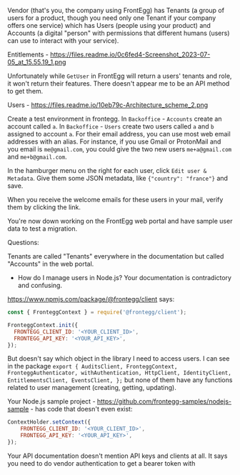 Vendor (that's you, the company using FrontEgg)
has Tenants (a group of users for a product, though you need only one Tenant if your company offers one service)
which has Users (people using your product)
and Accounts (a digital "person" with permissions that different humans (users) can use to interact with your service).

Entitlements - https://files.readme.io/0c6fed4-Screenshot_2023-07-05_at_15.55.19_1.png

Unfortunately while `GetUser` in FrontEgg will return a users' tenants and role, it won't return their features. There doesn't appear me to be an API method to get them.

Users - https://files.readme.io/10eb79c-Architecture_scheme_2.png

Create a test environment in frontegg.
In `Backoffice` - `Accounts` create an account called `a`.
In `Backoffice` - `Users` create two users called `a` and `b` assigned to account `a`. For their email address, you can use most web email addresses with an alias. For instance, if you use Gmail or ProtonMail and you email is `me@gmail.com`, you could give the two new users `me+a@gmail.com` and `me+b@gmail.com`.

In the hamburger menu on the right for each user, click `Edit user & Metadata`. Give them some JSON metadata, like `{"country": "france"}` and save.

When you receive the welcome emails for these users in your mail, verify them by clicking the link.

You're now down working on the FrontEgg web portal and have sample user data to test a migration.


Questions:

Tenants are called "Tenants" everywhere in the documentation but called "Accounts" in the web portal.

- How do I manage users in Node.js? Your documentation is contradictory and confusing.

https://www.npmjs.com/package/@frontegg/client says:

```js
const { FronteggContext } = require('@frontegg/client');

FronteggContext.init({
  FRONTEGG_CLIENT_ID: '<YOUR_CLIENT_ID>',
  FRONTEGG_API_KEY: '<YOUR_API_KEY>',
});
```

But doesn't say which object in the library I need to access users. I can see in the package `export { AuditsClient, FronteggContext, FronteggAuthenticator, withAuthentication, HttpClient, IdentityClient, EntitlementsClient, EventsClient, };` but none of them have any functions related to user management (creating, getting, updating).

Your Node.js sample project - https://github.com/frontegg-samples/nodejs-sample - has code that doesn't even exist:

```js
ContextHolder.setContext({
    FRONTEGG_CLIENT_ID: '<YOUR_CLIENT_ID>',
    FRONTEGG_API_KEY: '<YOUR_API_KEY>',
});
```

Your API documentation doesn't mention API keys and clients at all. It says you need to do vendor authentication to get a bearer token with